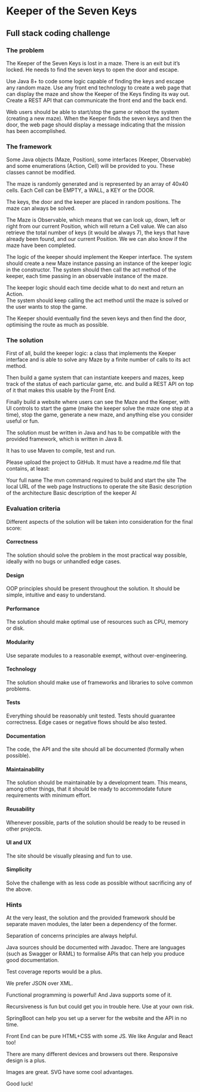 # Keeper of the Seven Keys
## Full stack coding challenge
### The problem
The Keeper of the Seven Keys is lost in a maze. There is an exit but it’s locked. He needs to find the seven keys to open the door and escape.

Use Java 8+ to code some logic capable of finding the keys and escape any random maze. Use any front end technology to create a web page that can display the maze and show the Keeper of the Keys finding its way out. Create a REST API that can communicate the front end and the back end.

Web users should be able to start/stop the game or reboot the system (creating a new maze). When the Keeper finds the seven keys and then the door, the web page should display a message indicating that the mission has been accomplished. 

### The framework
Some Java objects (Maze, Position), some interfaces (Keeper, Observable) and some enumerations (Action, Cell) will be provided to you. These classes cannot be modified.

The maze is randomly generated and is represented by an array of 40x40 cells. Each Cell can be EMPTY, a WALL, a KEY or the DOOR.

The keys, the door and the keeper are placed in random positions. The maze can always be solved.

The Maze is Observable, which means that we can look up, down, left or right from our current Position, which will return a Cell value. We can also retrieve the total number of keys (it would be always 7), the keys that have already been found, and our current  Position. We we can also know if the maze have been completed.

The logic of the keeper should implement the Keeper interface. The system should create a new Maze instance passing an instance of the keeper logic in the constructor. The system should then call the act method of the keeper, each time passing in an observable instance of the maze. 

The keeper logic should each time decide what to do next and return an Action.   
The system should keep calling the act method until the maze is solved or the user wants to stop the game.

The Keeper should eventually find the seven keys and then find the door, optimising the route as much as possible.

### The solution
First of all, build the keeper logic: a class that implements the Keeper interface and is able to solve any Maze by a finite number of calls to its act method.

Then build a game system that can instantiate keepers and mazes, keep track of the status of each particular game, etc. and build a REST API on top of it that makes this usable by the Front End.

Finally build a website where users can see the Maze and the Keeper, with UI controls to start the game (make the keeper solve the maze one step at a time), stop the game, generate a new maze, and anything else you consider useful or fun.

The solution must be written in Java and has to be compatible with the provided framework, which is written in Java 8.

It has to use Maven to compile, test and run.

Please upload the project to GitHub. It must have a readme.md file  that contains, at least:

Your full name
The mvn command required to build and start the site
The local URL of the web page
Instructions to operate the site
Basic description of the architecture
Basic description of the keeper AI


### Evaluation criteria
Different aspects of the solution will be taken into consideration for the final score:
#### Correctness 
The solution should solve the problem in the most practical way possible, ideally with no bugs or unhandled edge cases.
#### Design
OOP principles should be present throughout the solution. It should be simple, intuitive and easy to understand.
#### Performance
The solution should make optimal use of resources such as CPU, memory or disk.
#### Modularity
Use separate modules to a reasonable exempt, without over-engineering.
#### Technology
The solution should make use of frameworks and libraries to solve common problems. 
#### Tests
Everything should be reasonably unit tested. Tests should guarantee correctness. Edge cases or negative flows should be also tested.
#### Documentation
The code, the API and the site should all be documented (formally when possible).
#### Maintainability
The solution should be maintainable by a development team. This means, among other things, that it should be ready to accommodate future requirements with minimum effort.
#### Reusability
Whenever possible, parts of the solution should be ready to be reused in other projects. 
#### UI and UX
The site should be visually pleasing and fun to use.
#### Simplicity
Solve the challenge with as less code as possible without sacrificing any of the above.

### Hints
At the very least, the solution and the provided framework should be separate maven modules, the later been a dependency of the former.

Separation of concerns principles are always helpful.

Java sources should be documented with Javadoc. There are languages (such as Swagger or RAML) to formalise APIs that can help you produce good documentation.

Test coverage reports would be a plus.

We prefer JSON over XML.

Functional programming is powerful! And Java supports some of it.

Recursiveness is fun but could get you in trouble here. Use at your own risk.

SpringBoot can help you set up a server for the website and the API in no time.

Front End can be pure HTML+CSS with some JS. We like Angular and React too!

There are many different devices and browsers out there. Responsive design is a plus.

Images are great. SVG have some cool advantages.


Good luck!

